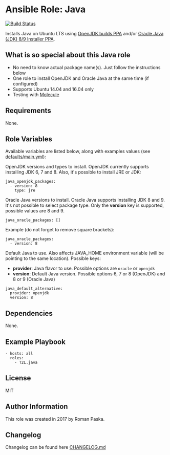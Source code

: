 # Ansible Role: Java

[![Build Status](https://travis-ci.org/T2L/ansible-role-java.svg?branch=1.x.x)](https://travis-ci.org/T2L/ansible-role-java)

Installs Java on Ubuntu LTS using [OpenJDK builds PPA](https://launchpad.net/~openjdk-r/+archive/ubuntu/ppa) and/or [Oracle Java (JDK) 8/9 Installer PPA](https://launchpad.net/~webupd8team/+archive/ubuntu/java).

## What is so special about this Java role

- No need to know actual package name(s). Just follow the instructions below
- One role to install OpenJDK and Oracle Java at the same time (if configured)
- Supports Ubuntu 14.04 and 16.04 only
- Testing with [Molecule](https://github.com/metacloud/molecule)

## Requirements

None.

## Role Variables

Available variables are listed below, along with examples values (see [defaults/main.yml](defaults/main.yml)):

OpenJDK versions and types to install. OpenJDK currently supports installing JDK 6, 7 and 8. Also, it's possible to install JRE or JDK:

    java_openjdk_packages:
      - version: 8
        type: jre

Oracle Java versions to install. Oracle Java supports installing JDK 8 and 9. It's not possible to select package type. Only the **version** key is supported, possible values are 8 and 9.

    java_oracle_packages: []


Example (do not forget to remove square brackets):

    java_oracle_packages:
      - version: 8

Default Java to use. Also affects JAVA_HOME environment variable (will be pointing to the same location). Possible keys:

- **provider**: Java flavor to use. Possible options are `oracle` or `openjdk`
- **version**: Default Java version. Possible options 6, 7 or 8 (OpenJDK) and 8 or 9 (Oracle Java)

```
java_default_alternative:
  provider: openjdk
  version: 8
```

## Dependencies

None.

## Example Playbook

    - hosts: all
      roles:
        - T2L.java

## License

MIT

## Author Information

This role was created in 2017 by Roman Paska.

## Changelog

Changelog can be found here [CHANGELOG.md](CHANGELOG.md)
